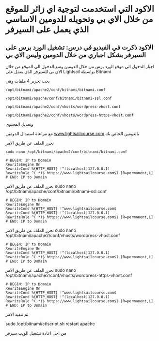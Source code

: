 # الاكود التي استخدمت لتوجية اي زائر للموقع من خلال الاي بي وتحويله للدومين الاساسي الذي يعمل على السيرفر

## الاكود ذكرت في الفيديو في درس: تشغيل الورد برس على السيرفر بشكل اجباري من خلال الدومين وليس الاي بي


اجبار الدخول الى موقع الورد برس من خلال الدومين ومنع الدخول الى الموقع من خلال الاي بي للسيرفر الذي يعمل على
Lightsail
بواسطة
Bitnami

يجب تحرير 4 ملفات وهي
```
/opt/bitnami/apache2/conf/bitnami/bitnami.conf

/opt/bitnami/apache/conf/bitnami/bitnami-ssl.conf

/opt/bitnami/apache2/conf/vhosts/wordpress-vhost.conf

/opt/bitnami/apache2/conf/vhosts/wordpress-https-vhost.conf
```
وتعديل المحتوى 

مع مراعاة استبدال الدومين
www.lightsailcourse.com
بالدومين الخاص بك

نحرر الملف عن طريق الامر
```
sudo nano /opt/bitnami/apache2/conf/bitnami/bitnami.conf
```

```
# BEGIN: IP to Domain
RewriteEngine On
RewriteCond %{HTTP_HOST} !^(localhost|127.0.0.1)
RewriteRule ^(.*)$ https://www.lightsailcourse.com$1 [R=permanent,L]
# END: IP to Domain
```

نحرر الملف عن طريق الامر
sudo nano /opt/bitnami/apache/conf/bitnami/bitnami-ssl.conf

```
# BEGIN: IP to Domain
RewriteEngine On
RewriteCond %{HTTP_HOST} !^www.lightsailcourse.com$
RewriteCond %{HTTP_HOST} !^(localhost|127.0.0.1)
RewriteRule ^(.*)$ https://www.lightsailcourse.com$1 [R=permanent,L]
# END: IP to Domain
```
نحرر الملف عن طريق الامر
sudo nano /opt/bitnami/apache2/conf/vhosts/wordpress-vhost.conf

```
# BEGIN: IP to Domain
RewriteEngine On
RewriteCond %{HTTP_HOST} !^(localhost|127.0.0.1)
RewriteRule ^(.*)$ https://www.lightsailcourse.com$1 [R=permanent,L]
# END: IP to Domain
```

نحرر الملف عن طريق الامر
sudo nano /opt/bitnami/apache2/conf/vhosts/wordpress-https-vhost.conf

```
# BEGIN: IP to Domain
RewriteEngine On
RewriteCond %{HTTP_HOST} !^www.lightsailcourse.com$
RewriteCond %{HTTP_HOST} !^(localhost|127.0.0.1)
RewriteRule ^(.*)$ https://www.lightsailcourse.com$1 [R=permanent,L]
# END: IP to Domain
```


ثم تنفيذ الامر

sudo /opt/bitnami/ctlscript.sh restart apache

من اجل اعادة تشغيل الويب سيرفر

